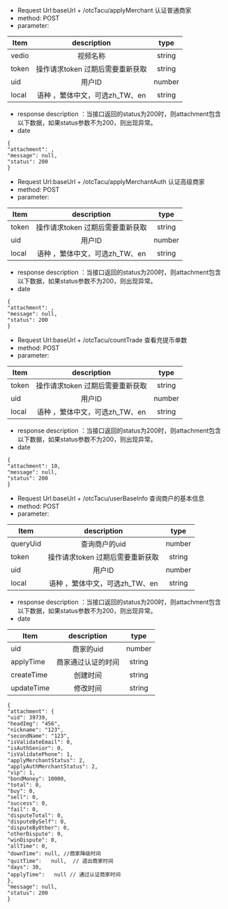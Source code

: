 - Request Url:baseUrl + /otcTacu/applyMerchant 认证普通商家
- method: POST
- parameter:

|Item      |description  |type   |
| -------- | :-----:|  :-------:  |
|vedio |视频名称 |string|
|token  |操作请求token 过期后需要重新获取 | string|
|uid |用户ID |number|
|local   |  语种 ，繁体中文，可选zh_TW、en | string |

- response description ：当接口返回的status为200时，则attachment包含以下数据，如果status参数不为200，则出现异常。
- date

```
{
"attachment": ,
"message": null,
"status": 200
}
```



- Request Url:baseUrl + /otcTacu/applyMerchantAuth 认证高级商家
- method: POST
- parameter:

|Item      |description  |type   |
| -------- | :-----:|  :-------:  |
|token  |操作请求token 过期后需要重新获取 | string|
|uid |用户ID |number|
|local   |  语种 ，繁体中文，可选zh_TW、en | string |

- response description ：当接口返回的status为200时，则attachment包含以下数据，如果status参数不为200，则出现异常。
- date

```
{
"attachment": ,
"message": null,
"status": 200
}
```



- Request Url:baseUrl + /otcTacu/countTrade  查看充提币单数
- method: POST
- parameter:

|Item      |description  |type   |
| -------- | :-----:|  :-------:  |
|token  |操作请求token 过期后需要重新获取 | string|
|uid |用户ID |number|
|local   |  语种 ，繁体中文，可选zh_TW、en | string |

- response description ：当接口返回的status为200时，则attachment包含以下数据，如果status参数不为200，则出现异常。
- date

```
{
"attachment": 10,
"message": null,
"status": 200
}
```


 
- Request Url:baseUrl + /otcTacu/userBaseInfo  查询商户的基本信息
- method: POST
- parameter:

|Item      |description  |type   |
| -------- | :-----:|  :-------:  |
|queryUid |查询商户的uid |number|
|token  |操作请求token 过期后需要重新获取 | string|
|uid |用户ID |number|
|local   |  语种 ，繁体中文，可选zh_TW、en | string |

- response description ：当接口返回的status为200时，则attachment包含以下数据，如果status参数不为200，则出现异常。
- date

|Item      |description  |type   |
| -------- | :-----:|  :-------:  |
|uid  | 商家的uid | number|
|applyTime  | 商家通过认证的时间 | string|
|createTime  | 创建时间 | string|
|updateTime  | 修改时间 | string|
```
{
"attachment": {
"uid": 39739,
"headImg": "456",
"nickname": "123",
"secondName": "123",
"isValidateEmail": 0,
"isAuthSenior": 0,
"isValidatePhone": 1,
"applyMerchantStatus": 2,
"applyAuthMerchantStatus": 2,
"vip": 1,
"bondMoney": 10000,
"total": 0,
"buy": 0,
"sell": 0,
"success": 0,
"fail": 0,
"disputeTotal": 0,
"disputeBySelf": 0,
"disputeByOther": 0,
"otherDispute": 0,
"winDispute": 0,
"allTime": 0,
"downTime": null, //商家降级时间
"quitTime":   null,  // 退出商家时间
"days": 30,
"applyTime":   null // 通过认证商家时间
},
"message": null,
"status": 200
}
```
